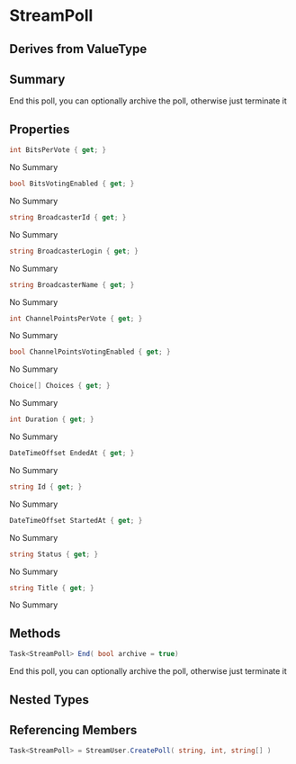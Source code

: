 # StreamPoll

## Derives from ValueType

## Summary

End this poll, you can optionally archive the poll, otherwise just terminate it
## Properties

```c#
int BitsPerVote { get; } 
```
No Summary
```c#
bool BitsVotingEnabled { get; } 
```
No Summary
```c#
string BroadcasterId { get; } 
```
No Summary
```c#
string BroadcasterLogin { get; } 
```
No Summary
```c#
string BroadcasterName { get; } 
```
No Summary
```c#
int ChannelPointsPerVote { get; } 
```
No Summary
```c#
bool ChannelPointsVotingEnabled { get; } 
```
No Summary
```c#
Choice[] Choices { get; } 
```
No Summary
```c#
int Duration { get; } 
```
No Summary
```c#
DateTimeOffset EndedAt { get; } 
```
No Summary
```c#
string Id { get; } 
```
No Summary
```c#
DateTimeOffset StartedAt { get; } 
```
No Summary
```c#
string Status { get; } 
```
No Summary
```c#
string Title { get; } 
```
No Summary
## Methods

```c#
Task<StreamPoll> End( bool archive = true) 
```
End this poll, you can optionally archive the poll, otherwise just terminate it
## Nested Types

## Referencing Members

```c#
Task<StreamPoll> = StreamUser.CreatePoll( string, int, string[] ) 
```
